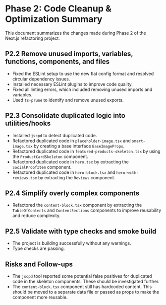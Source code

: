 # Phase 2: Code Cleanup & Optimization Summary

This document summarizes the changes made during Phase 2 of the Next.js refactoring project.

## P2.2 Remove unused imports, variables, functions, components, and files
- Fixed the ESLint setup to use the new flat config format and resolved circular dependency issues.
- Installed necessary ESLint plugins to improve code quality.
- Fixed all linting errors, which included removing unused imports and variables.
- Used `ts-prune` to identify and remove unused exports.

## P2.3 Consolidate duplicated logic into utilities/hooks
- Installed `jscpd` to detect duplicated code.
- Refactored duplicated code in `placeholder-image.tsx` and `smart-image.tsx` by creating a base interface `BaseImageProps`.
- Refactored duplicated code in `featured-products-skeleton.tsx` by using the `ProductCardSkeleton` component.
- Refactored duplicated code in `hero.tsx` by extracting the `SocialProofItem` component.
- Refactored duplicated code in `hero-block.tsx` and `hero-with-reviews.tsx` by extracting the `Reviews` component.

## P2.4 Simplify overly complex components
- Refactored the `content-block.tsx` component by extracting the `TableOfContents` and `ContentSections` components to improve reusability and reduce complexity.

## P2.5 Validate with type checks and smoke build
- The project is building successfully without any warnings.
- Type checks are passing.

## Risks and Follow-ups
- The `jscpd` tool reported some potential false positives for duplicated code in the skeleton components. These should be investigated further.
- The `content-block.tsx` component still has hardcoded content. This should be moved to a separate data file or passed as props to make the component more reusable.
